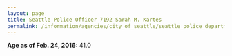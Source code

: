 ```yaml
---
layout: page
title: Seattle Police Officer 7192 Sarah M. Kartes
permalink: /information/agencies/city_of_seattle/seattle_police_department/copbook/7192/
---
```


**Age as of Feb. 24, 2016:** 41.0
